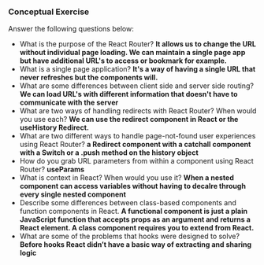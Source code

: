 ### Conceptual Exercise

Answer the following questions below:

- What is the purpose of the React Router?
**It allows us to change the URL without individual page loading. We can maintain a single page app but have additional URL's to access or bookmark for example.**
- What is a single page application?
**It's a way of having a single URL that never refreshes but the components will.**
- What are some differences between client side and server side routing?
**We can load URL's with different information that doesn't have to communicate with the server**
- What are two ways of handling redirects with React Router? When would you use each?
**We can use the redirect component in React or the useHistory Redirect.**
- What are two different ways to handle page-not-found user experiences using React Router? 
**a Redirect component with a <NotFound /> catchall component with a Switch or a .push method on the history object**
- How do you grab URL parameters from within a component using React Router?
**useParams**
- What is context in React? When would you use it?
**When a nested component can access variables without having to decalre through every single nested component**
- Describe some differences between class-based components and function
  components in React.
  **A functional component is just a plain JavaScript function that accepts props as an argument and returns a React element. A class component requires you to extend from React.**
- What are some of the problems that hooks were designed to solve?
**Before hooks React didn’t have a basic way of extracting and sharing logic**
